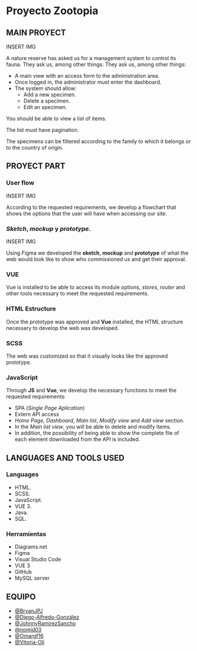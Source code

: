 # Proyecto Zootopia
## MAIN PROYECT

INSERT IMG 

A nature reserve has asked us for a management system to control its fauna. They ask us, among other things:
They ask us, among other things:
- A main view with an access form to the administration area.
- Once logged in, the administrator must enter the dashboard.
- The system should allow:
    - Add a new specimen.
    - Delete a specimen.
    - Edit an specimen.

You should be able to view a list of items.

The list must have pagination. 

The specimens can be filtered according to the family to which it belongs or to the country of origin.
## PROYECT PART
### User flow

INSERT IMG 

According to the requested requirements, we develop a flowchart that shows the options that the user will have when accessing our site.
### *Sketch*, *mockup* y *prototype*.

 INSERT IMG 
 
Using Figma we developed the **sketch**, **mockup** and **prototype** of what the web would look like to show who commissioned us and get their approval.
### VUE
Vue is installed to be able to access its module options, *stores*, *router* and other tools necessary to meet the requested requirements.
### HTML Estructure
Once the prototype was approved and **Vue** installed, the HTML structure necessary to develop the web was developed.
### SCSS
The web was customized so that it visually looks like the approved prototype.
### JavaScript
Through **JS** and **Vue**, we develop the necessary functions to meet the requested requirements:
- SPA (*Single Page Aplication*)
- Extern API access
- *Home Page*, *Dashboard*, *Main list*, *Modify view* and *Add view* section.
- In the *Main list view*, you will be able to delete and modify items.
- In addition, the possibility of being able to show the complete file of each element downloaded from the API is included.
##  LANGUAGES AND TOOLS USED
### Languages
- HTML.
- SCSS.
- JavaScript.
- VUE 3.
- Java.
- SQL.
### Herramientas
- Diagrams.net
- Figma
- Visual Studio Code
- VUE 3
- GitHub
- MySQL server
## EQUIPO
- [@BryanJPJ](https://github.com/BryanJPJ)
- [@Diego-Alfredo-González](https://github.com/diegofred10)
- [@JohnnyRamirezSancho](https://github.com/JohnnyRamirezSancho)
- [@nomid03](https://github.com/nomid03)
- [@Omargf16](https://github.com/Omargf16)
- [@Vitoria-Oli](https://github.com/Vitoria-Oli)
